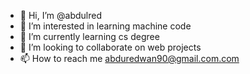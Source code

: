 - 👋 Hi, I’m @abdulred
- 👀 I’m interested in learning  machine  code
- 🌱 I’m currently learning cs degree
- 💞️ I’m looking to collaborate on web projects
- 📫 How to reach me abduredwan90@gmail.com.com 

<!---
ABDU REDWAN is a ✨ special ✨ repository because its `README.md` (this file) appears on your GitHub profile.
You can click the Preview link to take a look at your changes.
--->
